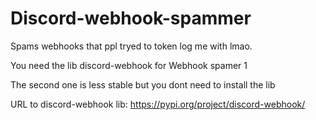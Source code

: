# Discord-webhook-spammer
Spams webhooks that ppl tryed to token log me with lmao.

You need the lib discord-webhook for Webhook spamer 1

The second one is less stable but you dont need to install the lib

URL to discord-webhook lib: https://pypi.org/project/discord-webhook/
